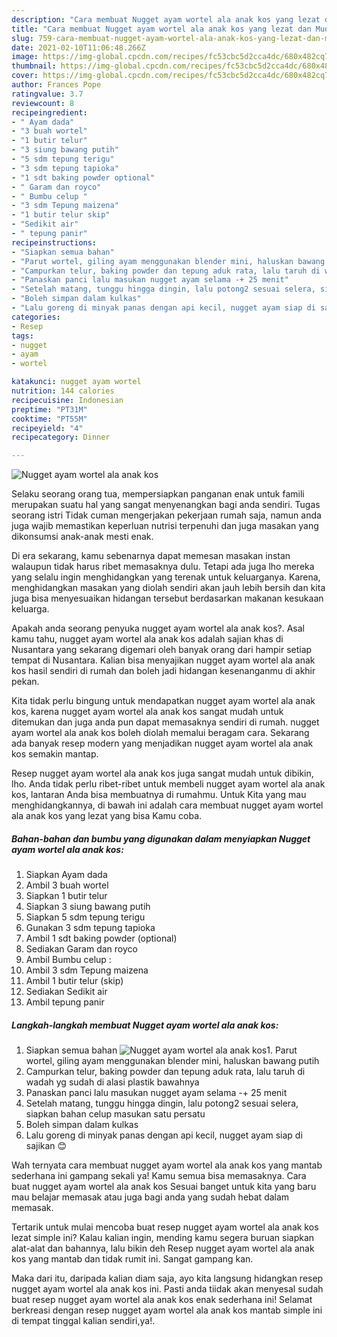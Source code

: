 ```yaml
---
description: "Cara membuat Nugget ayam wortel ala anak kos yang lezat dan Mudah Dibuat"
title: "Cara membuat Nugget ayam wortel ala anak kos yang lezat dan Mudah Dibuat"
slug: 759-cara-membuat-nugget-ayam-wortel-ala-anak-kos-yang-lezat-dan-mudah-dibuat
date: 2021-02-10T11:06:48.266Z
image: https://img-global.cpcdn.com/recipes/fc53cbc5d2cca4dc/680x482cq70/nugget-ayam-wortel-ala-anak-kos-foto-resep-utama.jpg
thumbnail: https://img-global.cpcdn.com/recipes/fc53cbc5d2cca4dc/680x482cq70/nugget-ayam-wortel-ala-anak-kos-foto-resep-utama.jpg
cover: https://img-global.cpcdn.com/recipes/fc53cbc5d2cca4dc/680x482cq70/nugget-ayam-wortel-ala-anak-kos-foto-resep-utama.jpg
author: Frances Pope
ratingvalue: 3.7
reviewcount: 8
recipeingredient:
- " Ayam dada"
- "3 buah wortel"
- "1 butir telur"
- "3 siung bawang putih"
- "5 sdm tepung terigu"
- "3 sdm tepung tapioka"
- "1 sdt baking powder optional"
- " Garam dan royco"
- " Bumbu celup "
- "3 sdm Tepung maizena"
- "1 butir telur skip"
- "Sedikit air"
- " tepung panir"
recipeinstructions:
- "Siapkan semua bahan"
- "Parut wortel, giling ayam menggunakan blender mini, haluskan bawang putih"
- "Campurkan telur, baking powder dan tepung aduk rata, lalu taruh di wadah yg sudah di alasi plastik bawahnya"
- "Panaskan panci lalu masukan nugget ayam selama -+ 25 menit"
- "Setelah matang, tunggu hingga dingin, lalu potong2 sesuai selera, siapkan bahan celup masukan satu persatu"
- "Boleh simpan dalam kulkas"
- "Lalu goreng di minyak panas dengan api kecil, nugget ayam siap di sajikan 😊"
categories:
- Resep
tags:
- nugget
- ayam
- wortel

katakunci: nugget ayam wortel 
nutrition: 144 calories
recipecuisine: Indonesian
preptime: "PT31M"
cooktime: "PT55M"
recipeyield: "4"
recipecategory: Dinner

---
```



![Nugget ayam wortel ala anak kos](https://img-global.cpcdn.com/recipes/fc53cbc5d2cca4dc/680x482cq70/nugget-ayam-wortel-ala-anak-kos-foto-resep-utama.jpg)

Selaku seorang orang tua, mempersiapkan panganan enak untuk famili merupakan suatu hal yang sangat menyenangkan bagi anda sendiri. Tugas seorang istri Tidak cuman mengerjakan pekerjaan rumah saja, namun anda juga wajib memastikan keperluan nutrisi terpenuhi dan juga masakan yang dikonsumsi anak-anak mesti enak.

Di era  sekarang, kamu sebenarnya dapat memesan masakan instan walaupun tidak harus ribet memasaknya dulu. Tetapi ada juga lho mereka yang selalu ingin menghidangkan yang terenak untuk keluarganya. Karena, menghidangkan masakan yang diolah sendiri akan jauh lebih bersih dan kita juga bisa menyesuaikan hidangan tersebut berdasarkan makanan kesukaan keluarga. 



Apakah anda seorang penyuka nugget ayam wortel ala anak kos?. Asal kamu tahu, nugget ayam wortel ala anak kos adalah sajian khas di Nusantara yang sekarang digemari oleh banyak orang dari hampir setiap tempat di Nusantara. Kalian bisa menyajikan nugget ayam wortel ala anak kos hasil sendiri di rumah dan boleh jadi hidangan kesenanganmu di akhir pekan.

Kita tidak perlu bingung untuk mendapatkan nugget ayam wortel ala anak kos, karena nugget ayam wortel ala anak kos sangat mudah untuk ditemukan dan juga anda pun dapat memasaknya sendiri di rumah. nugget ayam wortel ala anak kos boleh diolah memalui beragam cara. Sekarang ada banyak resep modern yang menjadikan nugget ayam wortel ala anak kos semakin mantap.

Resep nugget ayam wortel ala anak kos juga sangat mudah untuk dibikin, lho. Anda tidak perlu ribet-ribet untuk membeli nugget ayam wortel ala anak kos, lantaran Anda bisa membuatnya di rumahmu. Untuk Kita yang mau menghidangkannya, di bawah ini adalah cara membuat nugget ayam wortel ala anak kos yang lezat yang bisa Kamu coba.

<!--inarticleads1-->

##### Bahan-bahan dan bumbu yang digunakan dalam menyiapkan Nugget ayam wortel ala anak kos:

1. Siapkan  Ayam dada
1. Ambil 3 buah wortel
1. Siapkan 1 butir telur
1. Siapkan 3 siung bawang putih
1. Siapkan 5 sdm tepung terigu
1. Gunakan 3 sdm tepung tapioka
1. Ambil 1 sdt baking powder (optional)
1. Sediakan  Garam dan royco
1. Ambil  Bumbu celup :
1. Ambil 3 sdm Tepung maizena
1. Ambil 1 butir telur (skip)
1. Sediakan Sedikit air
1. Ambil  tepung panir




<!--inarticleads2-->

##### Langkah-langkah membuat Nugget ayam wortel ala anak kos:

1. Siapkan semua bahan
<img src="https://img-global.cpcdn.com/steps/5c9ef95233417b4c/160x128cq70/nugget-ayam-wortel-ala-anak-kos-langkah-memasak-1-foto.jpg" alt="Nugget ayam wortel ala anak kos">1. Parut wortel, giling ayam menggunakan blender mini, haluskan bawang putih
1. Campurkan telur, baking powder dan tepung aduk rata, lalu taruh di wadah yg sudah di alasi plastik bawahnya
1. Panaskan panci lalu masukan nugget ayam selama -+ 25 menit
1. Setelah matang, tunggu hingga dingin, lalu potong2 sesuai selera, siapkan bahan celup masukan satu persatu
1. Boleh simpan dalam kulkas
1. Lalu goreng di minyak panas dengan api kecil, nugget ayam siap di sajikan 😊




Wah ternyata cara membuat nugget ayam wortel ala anak kos yang mantab sederhana ini gampang sekali ya! Kamu semua bisa memasaknya. Cara buat nugget ayam wortel ala anak kos Sesuai banget untuk kita yang baru mau belajar memasak atau juga bagi anda yang sudah hebat dalam memasak.

Tertarik untuk mulai mencoba buat resep nugget ayam wortel ala anak kos lezat simple ini? Kalau kalian ingin, mending kamu segera buruan siapkan alat-alat dan bahannya, lalu bikin deh Resep nugget ayam wortel ala anak kos yang mantab dan tidak rumit ini. Sangat gampang kan. 

Maka dari itu, daripada kalian diam saja, ayo kita langsung hidangkan resep nugget ayam wortel ala anak kos ini. Pasti anda tiidak akan menyesal sudah buat resep nugget ayam wortel ala anak kos enak sederhana ini! Selamat berkreasi dengan resep nugget ayam wortel ala anak kos mantab simple ini di tempat tinggal kalian sendiri,ya!.

